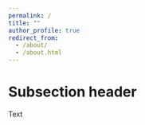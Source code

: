 ```yaml
---
permalink: /
title: ""
author_profile: true
redirect_from: 
  - /about/
  - /about.html
---
```




Subsection header
======
Text
